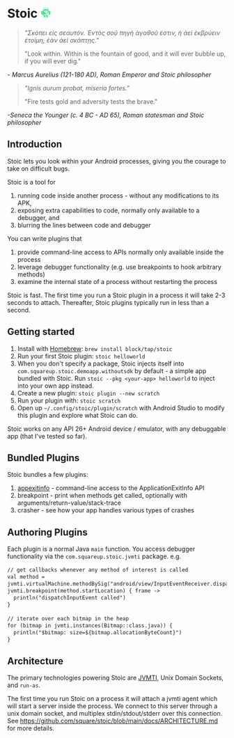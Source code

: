 # Stoic <img src="./assets/logo.svg" alt="App logo" width="25">

> *"Σκόπει εἰς σεαυτόν. Ἐντὸς σοῦ πηγὴ ἀγαθοῦ ἐστιν, ἡ ἀεὶ ἐκβρύειν ἑτοίμη, ἐὰν ἀεὶ σκάπτῃς."*
>
> "Look within. Within is the fountain of good, and it will ever bubble up, if you will ever dig."

*- Marcus Aurelius (121-180 AD), Roman Emperor and Stoic philosopher*

> *"Ignis aurum probat, miseria fortes."*
>
> "Fire tests gold and adversity tests the brave."

*-Seneca the Younger (c. 4 BC - AD 65), Roman statesman and Stoic philosopher*




## Introduction

Stoic lets you look within your Android processes, giving you the courage to
take on difficult bugs.

Stoic is a tool for
1. running code inside another process - without any modifications to its APK,
2. exposing extra capabilities to code, normally only available to a debugger, and
3. blurring the lines between code and debugger

You can write plugins that
1. provide command-line access to APIs normally only available inside the process
2. leverage debugger functionality (e.g. use breakpoints to hook arbitrary methods)
3. examine the internal state of a process without restarting the process

Stoic is fast. The first time you run a Stoic plugin in a process it will take 2-3
seconds to attach. Thereafter, Stoic plugins typically run in less than a second.


## Getting started

1. Install with [Homebrew](https://brew.sh/): `brew install block/tap/stoic`
2. Run your first Stoic plugin: `stoic helloworld`
3. When you don't specify a package, Stoic injects itself into `com.squareup.stoic.demoapp.withoutsdk`
   by default - a simple app bundled with Stoic. Run `stoic --pkg <your-app> helloworld` to inject into your
   own app instead.
4. Create a new plugin: `stoic plugin --new scratch`
5. Run your plugin with: `stoic scratch`
6. Open up `~/.config/stoic/plugin/scratch` with Android Studio to modify this plugin and explore what Stoic can do.

Stoic works on any API 26+ Android device / emulator, with any debuggable app (that I've tested so far).


## Bundled Plugins

Stoic bundles a few plugins:
1. [appexitinfo](https://github.com/square/stoic/blob/main/docs/APPEXITINFO.md) - command-line access to the ApplicationExitInfo API
2. breakpoint - print when methods get called, optionally with arguments/return-value/stack-trace
3. crasher - see how your app handles various types of crashes


## Authoring Plugins

Each plugin is a normal Java `main` function. You access debugger functionality via the `com.squareup.stoic.jvmti` package. e.g.
```
// get callbacks whenever any method of interest is called
val method = jvmti.virtualMachine.methodBySig("android/view/InputEventReceiver.dispatchInputEvent(ILandroid/view/InputEvent;)V")
jvmti.breakpoint(method.startLocation) { frame ->
  println("dispatchInputEvent called")
}

// iterate over each bitmap in the heap
for (bitmap in jvmti.instances(Bitmap::class.java)) {
  println("$bitmap: size=${bitmap.allocationByteCount}")
}
```

## Architecture

The primary technologies powering Stoic are
[JVMTI](https://en.wikipedia.org/wiki/Java_Virtual_Machine_Tools_Interface),
Unix Domain Sockets, and `run-as`.

The first time you run Stoic on a process it will attach a jvmti agent which
will start a server inside the process. We connect to this server through a
unix domain socket, and multiplex stdin/stdout/stderr over this connection. See
https://github.com/square/stoic/blob/main/docs/ARCHITECTURE.md for more details.
